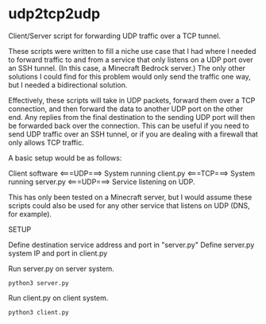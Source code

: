 # udp2tcp2udp
Client/Server script for forwarding UDP traffic over a TCP tunnel.

These scripts were written to fill a niche use case that I had where I needed to forward traffic to and from a service that only listens on a UDP port over an SSH tunnel. (In this case, a Minecraft Bedrock server.) The only other solutions I could find for this problem would only send the traffic one way, but I needed a bidirectional solution.

Effectively, these scripts will take in UDP packets, forward them over a TCP connection, and then forward the data to another UDP port on the other end. Any replies from the final destination to the sending UDP port will then be forwarded back over the connection. This can be useful if you need to send UDP traffic over an SSH tunnel, or if you are dealing with a firewall that only allows TCP traffic.

A basic setup would be as follows:

Client software <===UDP===> System running client.py <===TCP===> System running server.py <===UDP===> Service listening on UDP.

This has only been tested on a Minecraft server, but I would assume these scripts could also be used for any other service that listens on UDP (DNS, for example).

SETUP

Define destination service address and port in "server.py"
Define server.py system IP and port in client.py

Run server.py on server system.

```python3 server.py```

Run client.py on client system.

```python3 client.py```

